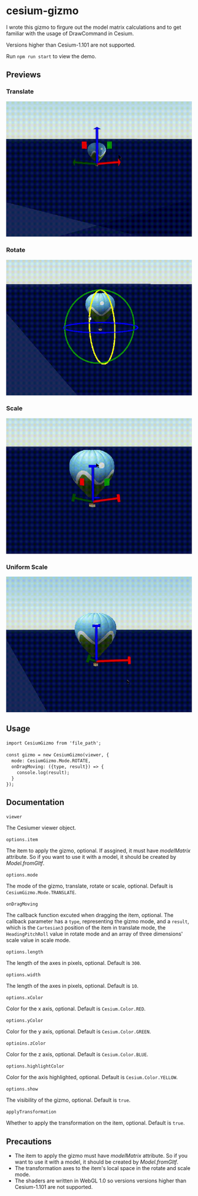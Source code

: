 # cesium-gizmo

I wrote this gizmo to firgure out the model matrix calculations and to get familiar with the usage of DrawCommand in Cesium.

Versions higher than Cesium-1.101 are not supported.

Run `npm run start` to view the demo.

## Previews

### Translate
![](./pics/translate.gif)

### Rotate
![](./pics/rotate.gif)

### Scale
![](./pics/scale.gif)

### Uniform Scale
![](./pics/uniform_scale.gif)

## Usage
```
import CesiumGizmo from 'file_path';

const gizmo = new CesiumGizmo(viewer, {
  mode: CesiumGizmo.Mode.ROTATE,
  onDragMoving: ({type, result}) => {
    console.log(result);
  }
});
```

## Documentation

```viewer```

The Cesiumer viewer object.


```options.item```

The item to apply the gizmo, optional. If assgined, it must have _modelMatrix_ attribute. So if you want to use it with a model, it should be created by _Model.fromGltf_.


```options.mode```

The mode of the gizmo, translate, rotate or scale, optional. Default is ```CesiumGizmo.Mode.TRANSLATE```.

```onDragMoving```

The callback function excuted when dragging the item, optional. The callback parameter has a ```type```, representing the gizmo mode, and a ```result```, which is the ```Cartesian3``` position of the item in translate mode, the ```HeadingPitchRoll``` value in rotate mode and an array of three dimensions' scale value in scale mode.

```options.length```

The length of the axes in pixels, optional. Default is ```300```.

```options.width```

The length of the axes in pixels, optional. Default is ```10```.

```options.xColor```

Color for the x axis, optional. Default is ```Cesium.Color.RED```.

```options.yColor```

Color for the y axis, optional. Default is ```Cesium.Color.GREEN```.

```optioins.zColor```

Color for the z axis, optional. Default is ```Cesium.Color.BLUE```.

```options.highlightColor```

Color for the axis highlighted, optional. Default is  ```Cesium.Color.YELLOW```.

```options.show```

The visibility of the gizmo, optional. Default is ```true```.

```applyTransformation```

Whether to apply the transformation on the item, optional. Default is ```true```.

## Precautions
* The item to apply the gizmo must have _modelMatrix_ attribute. So if you want to use it with a model, it should be created by _Model.fromGltf_.
* The transformation axes to the item's local space in the rotate and scale mode.
* The shaders are written in WebGL 1.0 so versions versions higher than Cesium-1.101 are not supported. 




